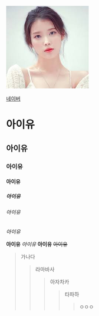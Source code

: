 ![아이유사진](다운로드.jpg)


[네이버](https://www.naver.com/)


# 아이유
## 아이유
### 아이유
#### 아이유
##### 아이유
###### 아이유

*아이유*

**아이유**
_아이유_
__아이유__
~~아이유~~


> 가나다
> >라마바사
> >>아자차카
> >>>타파하
> >>>>ㅇㅇㅇ





